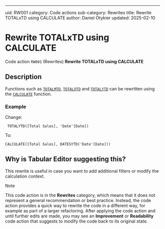 ---
uid: RW001
category: Code actions
sub-category: Rewrites
title: Rewrite TOTALxTD using CALCULATE
author: Daniel Otykier
updated: 2025-02-10

# Rewrite TOTALxTD using CALCULATE

Code action `RW001` (Rewrites) **Rewrite TOTALxTD using CALCULATE**

## Description

Functions such as [`TOTALMTD`](https://dax.guide/TOTALMTD), [`TOTALQTD`](https://dax.guide/TOTALQTD) and [`TOTALYTD`](https://dax.guide/TOTALYTD) can be rewritten using the [`CALCULATE`](https://dax.guide/CALCULATE) function.

### Example

Change:
```dax
 TOTALYTD([Total Sales], 'Date'[Date])
```

To:
```dax
CALCULATE([Total Sales], DATESYTD('Date'[Date]))
```

## Why is Tabular Editor suggesting this?

This rewrite is useful in case you want to add additional filters or modify the calculation context.

> [!NOTE]
> This code action is in the **Rewrites** category, which means that it does not represent a general recommendation or best practice. Instead, the code action provides a quick way to rewrite the code in a different way, for example as part of a larger refactoring. After applying the code action and until further edits are made, you may see an **Improvement** or **Readability** code action that suggests to modify the code back to its original state.
